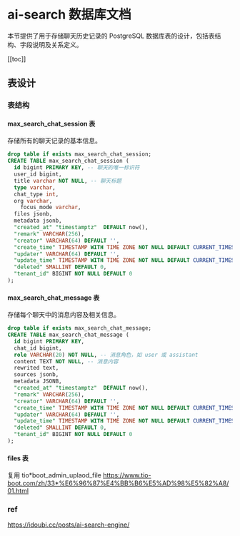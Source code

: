 # ai-search 数据库文档

本节提供了用于存储聊天历史记录的 PostgreSQL 数据库表的设计，包括表结构、字段说明及关系定义。

[[toc]]

## 表设计

### 表结构

#### max_search_chat_session 表

存储所有的聊天记录的基本信息。

```sql
drop table if exists max_search_chat_session;
CREATE TABLE max_search_chat_session (
  id bigint PRIMARY KEY, -- 聊天的唯一标识符
  user_id bigint,
  title varchar NOT NULL, -- 聊天标题
  type varchar,
  chat_type int,
  org varchar,
	focus_mode varchar,
  files jsonb,
  metadata jsonb,
  "created_at" "timestamptz"  DEFAULT now(),
  "remark" VARCHAR(256),
  "creator" VARCHAR(64) DEFAULT '',
  "create_time" TIMESTAMP WITH TIME ZONE NOT NULL DEFAULT CURRENT_TIMESTAMP,
  "updater" VARCHAR(64) DEFAULT '',
  "update_time" TIMESTAMP WITH TIME ZONE NOT NULL DEFAULT CURRENT_TIMESTAMP,
  "deleted" SMALLINT DEFAULT 0,
  "tenant_id" BIGINT NOT NULL DEFAULT 0
);
```

#### max_search_chat_message 表

存储每个聊天中的消息内容及相关信息。

```sql
drop table if exists max_search_chat_message;
CREATE TABLE max_search_chat_message (
  id bigint PRIMARY KEY,
  chat_id bigint,
  role VARCHAR(20) NOT NULL, -- 消息角色，如 user 或 assistant
  content TEXT NOT NULL, -- 消息内容
  rewrited text,
  sources jsonb,
  metadata JSONB,
  "created_at" "timestamptz"  DEFAULT now(),
  "remark" VARCHAR(256),
  "creator" VARCHAR(64) DEFAULT '',
  "create_time" TIMESTAMP WITH TIME ZONE NOT NULL DEFAULT CURRENT_TIMESTAMP,
  "updater" VARCHAR(64) DEFAULT '',
  "update_time" TIMESTAMP WITH TIME ZONE NOT NULL DEFAULT CURRENT_TIMESTAMP,
  "deleted" SMALLINT DEFAULT 0,
  "tenant_id" BIGINT NOT NULL DEFAULT 0
);
```

#### files 表

复用 tio*boot_admin_uplaod_file
https://www.tio-boot.com/zh/33*%E6%96%87%E4%BB%B6%E5%AD%98%E5%82%A8/01.html

### ref

https://idoubi.cc/posts/ai-search-engine/
